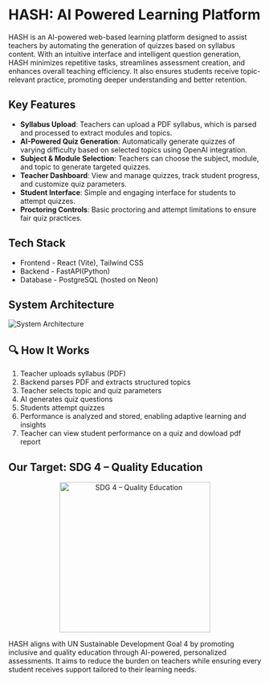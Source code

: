 # HASH: AI Powered Learning Platform

HASH is an AI-powered web-based learning platform designed to assist teachers by automating the generation of quizzes based on syllabus content. With an intuitive interface and intelligent question generation, HASH minimizes repetitive tasks, streamlines assessment creation, and enhances overall teaching efficiency. It also ensures students receive topic-relevant practice, promoting deeper understanding and better retention.

## Key Features

- **Syllabus Upload**: Teachers can upload a PDF syllabus, which is parsed and processed to extract modules and topics.
- **AI-Powered Quiz Generation**: Automatically generate quizzes of varying difficulty based on selected topics using OpenAI integration.
- **Subject & Module Selection**: Teachers can choose the subject, module, and topic to generate targeted quizzes.
- **Teacher Dashboard**: View and manage quizzes, track student progress, and customize quiz parameters.
- **Student Interface**: Simple and engaging interface for students to attempt quizzes.
- **Proctoring Controls**: Basic proctoring and attempt limitations to ensure fair quiz practices.

## Tech Stack

- Frontend - React  (Vite), Tailwind CSS
- Backend - FastAPI(Python)
- Database - PostgreSQL (hosted on Neon)

## System Architecture

![System Architecture](https://github.com/user-attachments/assets/4ddb6157-df32-4cc8-a98b-2a642d7b5223)


## 🔍 How It Works

1. Teacher uploads syllabus (PDF)
2. Backend parses PDF and extracts structured topics
3. Teacher selects topic and quiz parameters
4. AI generates quiz questions
5. Students attempt quizzes
6. Performance is analyzed and stored, enabling adaptive learning and insights
7. Teacher can view student performance on a quiz and dowload pdf report

## Our Target: SDG 4 – Quality Education

<p align="center">
  <img src="https://github.com/user-attachments/assets/cf916483-a7b6-4df8-bb78-fc5926875385" alt="SDG 4 – Quality Education" width="300"/>
</p>

HASH aligns with UN Sustainable Development Goal 4 by promoting inclusive and quality education through AI-powered, personalized assessments. It aims to reduce the burden on teachers while ensuring every student receives support tailored to their learning needs.

